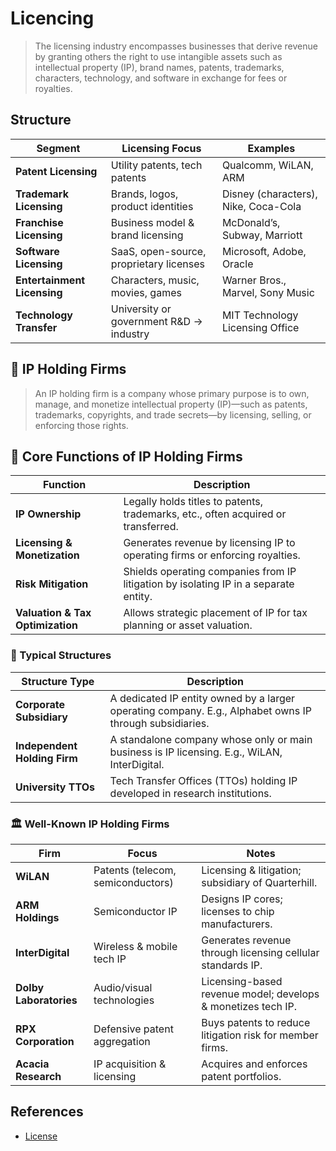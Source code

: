 # Licencing

> The licensing industry encompasses businesses that derive revenue by granting others the right to use intangible assets such as intellectual property (IP), brand names, patents, trademarks, characters, technology, and software in exchange for fees or royalties.

## Structure

| **Segment**                 | **Licensing Focus**                      | **Examples**                         |
| --------------------------- | ---------------------------------------- | ------------------------------------ |
| **Patent Licensing**        | Utility patents, tech patents            | Qualcomm, WiLAN, ARM                 |
| **Trademark Licensing**     | Brands, logos, product identities        | Disney (characters), Nike, Coca-Cola |
| **Franchise Licensing**     | Business model & brand licensing         | McDonald’s, Subway, Marriott         |
| **Software Licensing**      | SaaS, open-source, proprietary licenses  | Microsoft, Adobe, Oracle             |
| **Entertainment Licensing** | Characters, music, movies, games         | Warner Bros., Marvel, Sony Music     |
| **Technology Transfer**     | University or government R\&D → industry | MIT Technology Licensing Office      |

## 🏢 IP Holding Firms

> An IP holding firm is a company whose primary purpose is to own, manage, and monetize intellectual property (IP)—such as patents, trademarks, copyrights, and trade secrets—by licensing, selling, or enforcing those rights.

## 🧠 Core Functions of IP Holding Firms

| **Function**                     | **Description**                                                                      |
| -------------------------------- | ------------------------------------------------------------------------------------ |
| **IP Ownership**                 | Legally holds titles to patents, trademarks, etc., often acquired or transferred.    |
| **Licensing & Monetization**     | Generates revenue by licensing IP to operating firms or enforcing royalties.         |
| **Risk Mitigation**              | Shields operating companies from IP litigation by isolating IP in a separate entity. |
| **Valuation & Tax Optimization** | Allows strategic placement of IP for tax planning or asset valuation.                |

### 🧱 Typical Structures
| **Structure Type**           | **Description**                                                                                         |
| ---------------------------- | ------------------------------------------------------------------------------------------------------- |
| **Corporate Subsidiary**     | A dedicated IP entity owned by a larger operating company. E.g., Alphabet owns IP through subsidiaries. |
| **Independent Holding Firm** | A standalone company whose only or main business is IP licensing. E.g., WiLAN, InterDigital.            |
| **University TTOs**          | Tech Transfer Offices (TTOs) holding IP developed in research institutions.                             |

### 🏛️ Well-Known IP Holding Firms

| **Firm**               | **Focus**                         | **Notes**                                                    |
| ---------------------- | --------------------------------- | ------------------------------------------------------------ |
| **WiLAN**              | Patents (telecom, semiconductors) | Licensing & litigation; subsidiary of Quarterhill.           |
| **ARM Holdings**       | Semiconductor IP                  | Designs IP cores; licenses to chip manufacturers.            |
| **InterDigital**       | Wireless & mobile tech IP         | Generates revenue through licensing cellular standards IP.   |
| **Dolby Laboratories** | Audio/visual technologies         | Licensing-based revenue model; develops & monetizes tech IP. |
| **RPX Corporation**    | Defensive patent aggregation      | Buys patents to reduce litigation risk for member firms.     |
| **Acacia Research**    | IP acquisition & licensing        | Acquires and enforces patent portfolios.                     |

## References

- [License](https://en.wikipedia.org/wiki/License)
